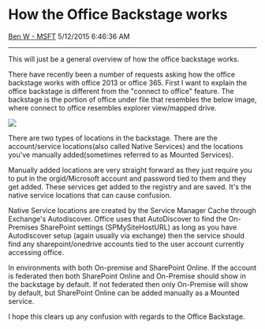 <div id="page">

# How the Office Backstage works

[Ben W -
MSFT](https://social.msdn.microsoft.com/profile/Ben%20W%20-%20MSFT)
5/12/2015 6:46:36 AM

-----

<div id="content">

This will just be a general overview of how the office backstage works.

There have recently been a number of requests asking how the office
backstage works with office 2013 or office 365. First I want to explain
the office backstage is different from the "connect to office" feature.
The backstage is the portion of office under file that resembles the
below image, where connect to office resembles explorer view/mapped
drive.

[![
](media/TNBlogsFS/prod.evol.blogs.technet.com/CommunityServer.Blogs.Components.WeblogFiles/00/00/01/00/97/Backstage%20image.png)](media/TNBlogsFS/prod.evol.blogs.technet.com/CommunityServer.Blogs.Components.WeblogFiles/00/00/01/00/97/Backstage%20image.png)

There are two types of locations in the backstage. There are the
account/service locations(also called Native Services) and the locations
you've manually added(sometimes referred to as Mounted Services).

Manually added locations are very straight forward as they just require
you to put in the orgid/Microsoft account and password tied to them and
they get added. These services get added to the registry and are saved.
It's the native service locations that can cause confusion.

Native Service locations are created by the Service Manager Cache
through Exchange's Autodiscover. Office uses that AutoDiscover to find
the On-Premises SharePoint settings (SPMySiteHostURL) as long as you
have Autodiscover setup (again usually via exchange) then the service
should find any sharepoint/onedrive accounts tied to the user account
currently accessing office.

In environments with both On-premise and SharePoint Online. If the
account is federated then both SharePoint Online and On-Premise should
show in the backstage by default. If not federated then only On-Premise
will show by default, but SharePoint Online can be added manually as a
Mounted service.

I hope this clears up any confusion with regards to the Office
Backstage.

</div>

</div>
